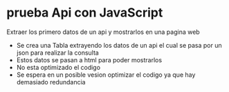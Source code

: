 # prueba Api con JavaScript
Extraer los primero datos de un api y mostrarlos en una pagina web

- Se crea una Tabla extrayendo los datos de un api el cual se pasa por un json para realizar la consulta
- Estos datos se pasan a html para poder mostrarlos
- No esta optimizado el codigo
- Se espera en un posible vesion optimizar el codigo ya que hay demasiado redundancia